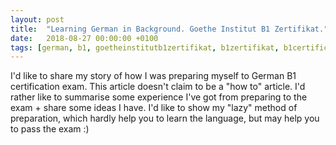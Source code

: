 ```yaml
---
layout: post
title:  "Learning German in Background. Goethe Institut B1 Zertifikat."
date:   2018-08-27 00:00:00 +0100
tags: [german, b1, goetheinstitutb1zertifikat, b1zertifikat, b1certificate]
---
```

I'd like to share my story of how I was preparing myself to German B1
certification exam. This article doesn't claim to be a "how to" article. I'd 
rather like to summarise some experience I've got from preparing to the
exam + share some ideas I have. I'd like to show my "lazy" method of 
preparation, which hardly help you to learn the language, but may help you
to pass the exam :) 

